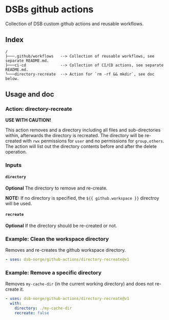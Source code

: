 # DSBs github actions
Collection of DSB custom github actions and reusable workflows.

## Index
```
/
├───.github/workflows   --> Collection of reusable workflows, see separate README.md.
├───ci-cd               --> Collection of CI/CD actions, see separate README.md.
└───directory-recreate  --> Action for `rm -rf && mkdir`, see doc below.
```

## Usage and doc
### Action: directory-recreate

**USE WITH CAUTION!**

This action removes and a directory including all files and sub-directories within, afterwards the directory is recreated. The directory will be re-created with `rwx` permissions for `user` and no permissions for `group,others`. The action will list out the directory contents before and after the delete operation.

### **Inputs**
#### **`directory`**

**Optional** The directory to remove and re-create.

**NOTE:** If no directory is specified, the `${{ github.workspace }}` directroy will be used.

#### **`recreate`**

**Optional** If the directory should be re-created or not.

### **Example: Clean the workspace directory**
Removes and re-creates the github workspace directory.
```yaml
- uses: dsb-norge/github-actions/directory-recreate@v1
```

### **Example: Remove a specific directory**
Removes `my-cache-dir` (in the current working directory) and does not re-create it.
```yaml
- uses: dsb-norge/github-actions/directory-recreate@v1
  with:
    directory: ./my-cache-dir
    recreate: false
```
